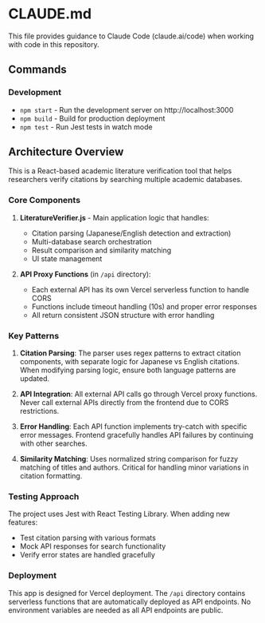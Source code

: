 # CLAUDE.md

This file provides guidance to Claude Code (claude.ai/code) when working with code in this repository.

## Commands

### Development
- `npm start` - Run the development server on http://localhost:3000
- `npm build` - Build for production deployment
- `npm test` - Run Jest tests in watch mode

## Architecture Overview

This is a React-based academic literature verification tool that helps researchers verify citations by searching multiple academic databases.

### Core Components

1. **LiteratureVerifier.js** - Main application logic that handles:
   - Citation parsing (Japanese/English detection and extraction)
   - Multi-database search orchestration
   - Result comparison and similarity matching
   - UI state management

2. **API Proxy Functions** (in `/api` directory):
   - Each external API has its own Vercel serverless function to handle CORS
   - Functions include timeout handling (10s) and proper error responses
   - All return consistent JSON structure with error handling

### Key Patterns

1. **Citation Parsing**: The parser uses regex patterns to extract citation components, with separate logic for Japanese vs English citations. When modifying parsing logic, ensure both language patterns are updated.

2. **API Integration**: All external API calls go through Vercel proxy functions. Never call external APIs directly from the frontend due to CORS restrictions.

3. **Error Handling**: Each API function implements try-catch with specific error messages. Frontend gracefully handles API failures by continuing with other searches.

4. **Similarity Matching**: Uses normalized string comparison for fuzzy matching of titles and authors. Critical for handling minor variations in citation formatting.

### Testing Approach

The project uses Jest with React Testing Library. When adding new features:
- Test citation parsing with various formats
- Mock API responses for search functionality
- Verify error states are handled gracefully

### Deployment

This app is designed for Vercel deployment. The `/api` directory contains serverless functions that are automatically deployed as API endpoints. No environment variables are needed as all API endpoints are public.